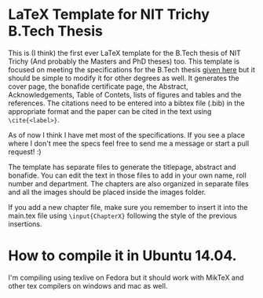 # LaTeX Template for NIT Trichy B.Tech Thesis

This is (I think) the first ever LaTeX template for the B.Tech thesis of NIT Trichy (And probably the Masters and PhD theses) too. This template is focused on meeting the specifications for the B.Tech thesis [given here](http://www.nitt.edu/home/academics/rules/Thesis_Guidelines.pdf) but it should be simple to modify it for other degrees as well. It generates the cover page, the bonafide certificate page, the Abstract, Acknowledgements, Table of Contets, lists of figures and tables and the references. The citations need to be entered into a bibtex file (.bib) in the appropriate format and the paper can be cited in the text using `\cite{<label>}`.

As of now I think I have met most of the specifications. If you see a place where I don't mee the specs feel free to send me a message or start a pull request! :)

The template has separate files to generate the titlepage, abstract and bonafide. You can edit the text in those files to add in your own name, roll number and department. The chapters are also organized in separate files and all the images should be placed inside the images folder.

If you add a new chapter file, make sure you remember to insert it into the main.tex file using `\input{ChapterX}` following the style of the previous insertions. 

# How to compile it in Ubuntu 14.04.
I'm compiling using texlive on Fedora but it should work with MikTeX and other tex compilers on windows and mac as well.
